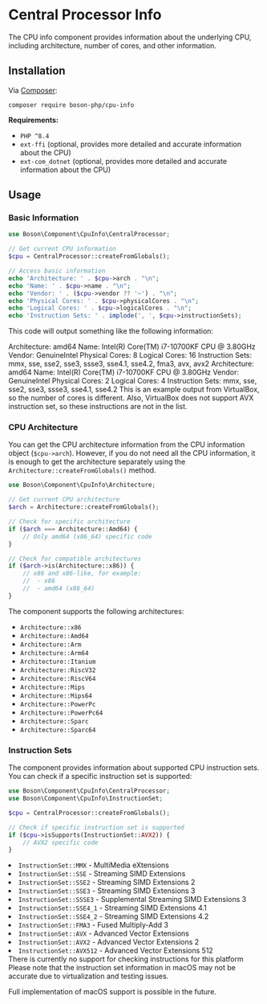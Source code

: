 # Central Processor Info

<show-structure for="chapter" depth="2"/>

The CPU info component provides information about the underlying CPU, 
including architecture, number of cores, and other information.

## Installation

<tldr>
    <p>
        Via <a href="https://getcomposer.org/doc/01-basic-usage.md#installing-dependencies">Composer</a>:
    </p>
    <p>
        <code lang="bash">composer require boson-php/cpu-info</code>
    </p>
</tldr>

**Requirements:**

* `PHP ^8.4`
* `ext-ffi` (optional, provides more detailed and accurate information about the CPU)
* `ext-com_dotnet` (optional, provides more detailed and accurate information about the CPU)

## Usage

### Basic Information

```php
use Boson\Component\CpuInfo\CentralProcessor;

// Get current CPU information
$cpu = CentralProcessor::createFromGlobals();

// Access basic information
echo 'Architecture: ' . $cpu->arch . "\n";
echo 'Name: ' . $cpu->name . "\n";
echo 'Vendor: ' . ($cpu->vendor ?? '~') . "\n";
echo 'Physical Cores: ' . $cpu->physicalCores . "\n";
echo 'Logical Cores: ' . $cpu->logicalCores . "\n";
echo 'Instruction Sets: ' . implode(', ', $cpu->instructionSets);
```

This code will output something like the following information:

<tabs>
    <tab title="Windows / x86_64">
        <code-block>
        Architecture: amd64
        Name: Intel(R) Core(TM) i7-10700KF CPU @ 3.80GHz
        Vendor: GenuineIntel
        Physical Cores: 8
        Logical Cores: 16
        Instruction Sets: mmx, sse, sse2, sse3, ssse3, sse4.1, sse4.2, fma3, avx, avx2
        </code-block>
    </tab>
    <tab title="Linux / x86_64">
        <code-block>
        Architecture: amd64
        Name: Intel(R) Core(TM) i7-10700KF CPU @ 3.80GHz
        Vendor: GenuineIntel
        Physical Cores: 2
        Logical Cores: 4
        Instruction Sets: mmx, sse, sse2, sse3, ssse3, sse4.1, sse4.2
        </code-block>
        <note>This is an example output from VirtualBox, so the number of cores is 
        different. Also, VirtualBox does not support AVX instruction set, so 
        these instructions are not in the list.</note>
    </tab>
</tabs>

### CPU Architecture

You can get the CPU architecture information from the CPU information 
object (`$cpu->arch`). However, if you do not need all the CPU information, 
it is enough to get the architecture separately using the 
`Architecture::createFromGlobals()` method.

```php
use Boson\Component\CpuInfo\Architecture;

// Get current CPU architecture
$arch = Architecture::createFromGlobals();

// Check for specific architecture
if ($arch === Architecture::Amd64) {
    // Only amd64 (x86_64) specific code
}

// Check for сompatible architectures
if ($arch->is(Architecture::x86)) {
    // x86 and x86-like, for example:
    //  - x86
    //  - amd64 (x86_64)
}
```

The component supports the following architectures:
- `Architecture::x86`
- `Architecture::Amd64`
- `Architecture::Arm`
- `Architecture::Arm64`
- `Architecture::Itanium`
- `Architecture::RiscV32` 
- `Architecture::RiscV64`
- `Architecture::Mips`
- `Architecture::Mips64`
- `Architecture::PowerPc`
- `Architecture::PowerPc64`
- `Architecture::Sparc`
- `Architecture::Sparc64`

### Instruction Sets

<secondary-label ref="macos-limitations"/>

The component provides information about supported CPU instruction sets. 
You can check if a specific instruction set is supported:

```php
use Boson\Component\CpuInfo\CentralProcessor;
use Boson\Component\CpuInfo\InstructionSet;

$cpu = CentralProcessor::createFromGlobals();

// Check if specific instruction set is supported
if ($cpu->isSupports(InstructionSet::AVX2)) {
    // AVX2 specific code
}
```

<tabs>
    <tab title="x86 / amd64 (x86_64)">
        <list>
        <li><code>InstructionSet::MMX</code> - MultiMedia eXtensions</li>
        <li><code>InstructionSet::SSE</code> - Streaming SIMD Extensions</li>
        <li><code>InstructionSet::SSE2</code> - Streaming SIMD Extensions 2</li>
        <li><code>InstructionSet::SSE3</code> - Streaming SIMD Extensions 3</li>
        <li><code>InstructionSet::SSSE3</code> - Supplemental Streaming SIMD Extensions 3</li>
        <li><code>InstructionSet::SSE4_1</code> - Streaming SIMD Extensions 4.1</li>
        <li><code>InstructionSet::SSE4_2</code> - Streaming SIMD Extensions 4.2</li>
        <li><code>InstructionSet::FMA3</code> - Fused Multiply-Add 3</li>
        <li><code>InstructionSet::AVX</code> - Advanced Vector Extensions</li>
        <li><code>InstructionSet::AVX2</code> - Advanced Vector Extensions 2</li>
        <li><code>InstructionSet::AVX512</code> - Advanced Vector Extensions 512</li>
        </list>
    </tab>
    <tab title="arm / arm64 (aarch64)">
        There is currently no support for checking instructions for this platform
    </tab>
</tabs>

<tabs>
<tab title="MacOS">
<warning>
Please note that the instruction set information in macOS may not be 
accurate due to virtualization and testing issues.

Full implementation of macOS support is possible in the future.
</warning>
</tab>
</tabs>